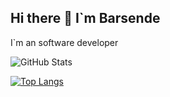 ## Hi there 👋 I`m Barsende

I`m an software developer 

![GitHub Stats](https://github-readme-stats.vercel.app/api?username=ABarsen&theme=radical&show_icons=true)

[![Top Langs](https://github-readme-stats.vercel.app/api/top-langs/?username=ABarsen&theme=radical)](https://github.com/ABarsen/github-readme-stats)

